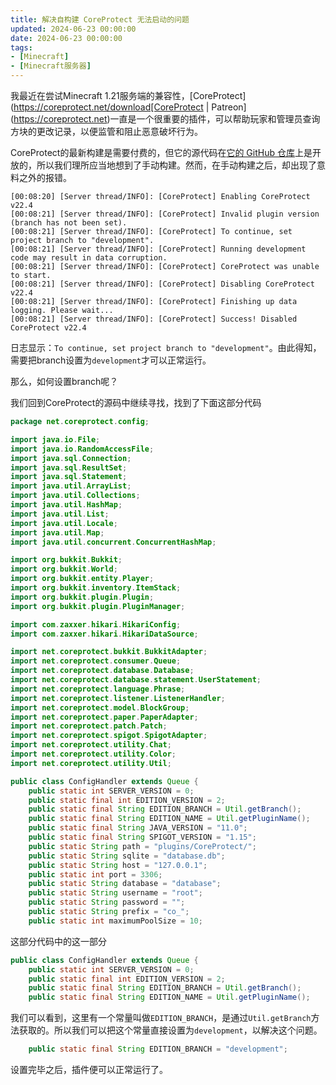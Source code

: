 ```yaml
---
title: 解决自构建 CoreProtect 无法启动的问题
updated: 2024-06-23 00:00:00
date: 2024-06-23 00:00:00
tags: 
- [Minecraft]
- [Minecraft服务器]
---
```


我最近在尝试Minecraft 1.21服务端的兼容性，[CoreProtect](https://coreprotect.net/download[CoreProtect | Patreon](https://coreprotect.net)一直是一个很重要的插件，可以帮助玩家和管理员查询方块的更改记录，以便监管和阻止恶意破坏行为。

CoreProtect的最新构建是需要付费的，但它的源代码在[它的 GitHub 仓库](https://github.com/PlayPro/CoreProtect/)上是开放的，所以我们理所应当地想到了手动构建。然而，在手动构建之后，却出现了意料之外的报错。

<!--more-->

```log latest.log
[00:08:20] [Server thread/INFO]: [CoreProtect] Enabling CoreProtect v22.4
[00:08:21] [Server thread/INFO]: [CoreProtect] Invalid plugin version (branch has not been set).
[00:08:21] [Server thread/INFO]: [CoreProtect] To continue, set project branch to "development".
[00:08:21] [Server thread/INFO]: [CoreProtect] Running development code may result in data corruption.
[00:08:21] [Server thread/INFO]: [CoreProtect] CoreProtect was unable to start.
[00:08:21] [Server thread/INFO]: [CoreProtect] Disabling CoreProtect v22.4
[00:08:21] [Server thread/INFO]: [CoreProtect] Finishing up data logging. Please wait...
[00:08:21] [Server thread/INFO]: [CoreProtect] Success! Disabled CoreProtect v22.4
```

日志显示：`To continue, set project branch to "development"`。由此得知，需要把branch设置为`development`才可以正常运行。

那么，如何设置branch呢？

我们回到CoreProtect的源码中继续寻找，找到了下面这部分代码

```java net.coreprotect.config.ConfigHandler.
package net.coreprotect.config;

import java.io.File;
import java.io.RandomAccessFile;
import java.sql.Connection;
import java.sql.ResultSet;
import java.sql.Statement;
import java.util.ArrayList;
import java.util.Collections;
import java.util.HashMap;
import java.util.List;
import java.util.Locale;
import java.util.Map;
import java.util.concurrent.ConcurrentHashMap;

import org.bukkit.Bukkit;
import org.bukkit.World;
import org.bukkit.entity.Player;
import org.bukkit.inventory.ItemStack;
import org.bukkit.plugin.Plugin;
import org.bukkit.plugin.PluginManager;

import com.zaxxer.hikari.HikariConfig;
import com.zaxxer.hikari.HikariDataSource;

import net.coreprotect.bukkit.BukkitAdapter;
import net.coreprotect.consumer.Queue;
import net.coreprotect.database.Database;
import net.coreprotect.database.statement.UserStatement;
import net.coreprotect.language.Phrase;
import net.coreprotect.listener.ListenerHandler;
import net.coreprotect.model.BlockGroup;
import net.coreprotect.paper.PaperAdapter;
import net.coreprotect.patch.Patch;
import net.coreprotect.spigot.SpigotAdapter;
import net.coreprotect.utility.Chat;
import net.coreprotect.utility.Color;
import net.coreprotect.utility.Util;

public class ConfigHandler extends Queue {
    public static int SERVER_VERSION = 0;
    public static final int EDITION_VERSION = 2;
    public static final String EDITION_BRANCH = Util.getBranch();
    public static final String EDITION_NAME = Util.getPluginName();
    public static final String JAVA_VERSION = "11.0";
    public static final String SPIGOT_VERSION = "1.15";
    public static String path = "plugins/CoreProtect/";
    public static String sqlite = "database.db";
    public static String host = "127.0.0.1";
    public static int port = 3306;
    public static String database = "database";
    public static String username = "root";
    public static String password = "";
    public static String prefix = "co_";
    public static int maximumPoolSize = 10;
```

这部分代码中的这一部分

```java
public class ConfigHandler extends Queue {
    public static int SERVER_VERSION = 0;
    public static final int EDITION_VERSION = 2;
    public static final String EDITION_BRANCH = Util.getBranch();
    public static final String EDITION_NAME = Util.getPluginName();
```

我们可以看到，这里有一个常量叫做`EDITION_BRANCH`，是通过`Util.getBranch`方法获取的。所以我们可以把这个常量直接设置为`development`，以解决这个问题。

```java
    public static final String EDITION_BRANCH = "development";
```

设置完毕之后，插件便可以正常运行了。
